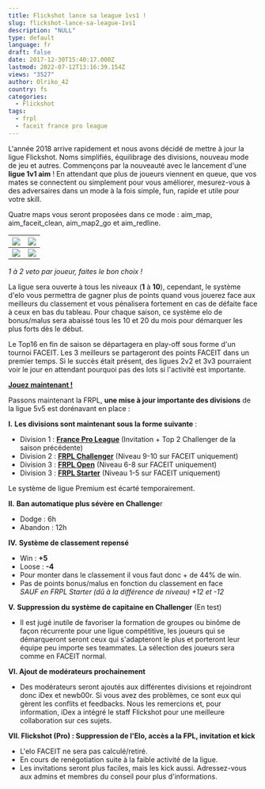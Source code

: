 ```yaml
---
title: Flickshot lance sa league 1vs1 !
slug: flickshot-lance-sa-league-1vs1
description: "NULL"
type: default
language: fr
draft: false
date: 2017-12-30T15:40:17.000Z
lastmod: 2022-07-12T13:16:39.154Z
views: "3527"
author: Olriko_42
country: fs
categories:
  - Flickshot
tags:
  - frpl
  - faceit france pro league
---
```

L'année 2018 arrive rapidement et nous avons décidé de mettre à jour la ligue Flickshot. Noms simplifiés, équilibrage des divisions, nouveau mode de jeu et autres. Commençons par la nouveauté avec le lancement d'une **ligue 1v1 aim** ! En attendant que plus de joueurs viennent en queue, que vos mates se connectent ou simplement pour vous améliorer, mesurez-vous à des adversaires dans un mode à la fois simple, fun, rapide et utile pour votre skill.

Quatre maps vous seront proposées dans ce mode : aim\_map, aim\_faceit\_clean, aim\_map2\_go et aim\_redline.

| ![](/images/articles/5a4439df23363/images/whs0hVZchv9LhAxBeQJoIIZqgagxUAxbPXnd1OBg.jpeg) | ![](/images/articles/5a4439df23363/images/Xcf7KcnTtbFMIUlvmfaWCyhbQ2GUiUxMDFC0W161.jpeg) |
| ----------------------------------------------------------------------------------------------------------------------------------------- | ----------------------------------------------------------------------------------------------------------------------------------------- |
| ![](/images/articles/5a4439df23363/images/TmEwcLRzzmcNh8IjUK1Ck4HePD10XIDOwSD8prZ6.jpeg) | ![](/images/articles/5a4439df23363/images/8ZbbLaJBXKgK3fjTVmcno94K8Vf8a4UoOADwS7DJ.jpeg) |

_1 à 2 veto par joueur, faites le bon choix !_

La ligue sera ouverte à tous les niveaux (**1** à **10**), cependant, le système d'elo vous permettra de gagner plus de points quand vous jouerez face aux meilleurs du classement et vous pénalisera fortement en cas de défaite face à ceux en bas du tableau. Pour chaque saison, ce système elo de bonus/malus sera abaissé tous les 10 et 20 du mois pour démarquer les plus forts dès le début.  
  
Le Top16 en fin de saison se départagera en play-off sous forme d'un tournoi FACEIT. Les 3 meilleurs se partageront des points FACEIT dans un premier temps. Si le succès était présent, des ligues 2v2 et 3v3 pourraient voir le jour en attendant pourquoi pas des lots si l'activité est importante.

[**Jouez maintenant !**](https://beta.faceit.com/en/hub/bc92cd0f-044b-47cc-9594-e886ae8bbee1/FrPL%201vs1%20BETA)

Passons maintenant la FRPL, **une mise à jour importante des divisions** de la ligue 5v5 est dorénavant en place :

**I.** **Les divisions sont maintenant sous la forme suivante** :

* Division 1 : [**France Pro League**](https://www.faceit.com/en/hub/45790240-4d16-4669-a83c-9fb253e132cc/France%20Pro%20League) (Invitation + Top 2 Challenger de la saison précédente)
* Division 2 : [**FRPL Challenger**](https://www.faceit.com/en/hub/84a5026b-9aa5-47bd-b638-dbd15d2e41d8/France%20Pro%20League%20Challenger) (Niveau 9-10 sur FACEIT uniquement)
* Division 3 : [**FRPL Open**](https://www.faceit.com/en/hub/f0985a8b-9ef4-44d8-b663-7a8273e7e499/France%20Pro%20League%20Open) (Niveau 6-8 sur FACEIT uniquement)
* Division 3 : [**FRPL Starter**](https://beta.faceit.com/en/hub/4d2be024-1573-4312-9c56-425003027f08/France%20Pro%20League%20Starter) (Niveau 1-5 sur FACEIT uniquement)  
    
Le système de ligue Premium est écarté temporairement.

**II.** **Ban automatique plus sévère en Challenge**r

* Dodge : 6h
* Abandon : 12h

**IV.** **Système de classement repensé**

* Win : **+5**
* Loose : **\-4**
* Pour monter dans le classement il vous faut donc + de 44% de win.
* Pas de points bonus/malus en fonction du classement en face  
_SAUF en FRPL Starter (dû à la différence de niveau) +12 et -12_

**V.** **Suppression du système de capitaine en Challenger** (En test)

* Il est jugé inutile de favoriser la formation de groupes ou binôme de façon récurrente pour une ligue compétitive, les joueurs qui se démarqueront seront ceux qui s'adapteront le plus et porteront leur équipe peu importe ses teammates. La sélection des joueurs sera comme en FACEIT normal.

**VI. Ajout de modérateurs prochainement**

* Des modérateurs seront ajoutés aux différentes divisions et rejoindront donc iDex et newb00r. Si vous avez des problèmes, ce sont eux qui gèrent les conflits et feedbacks. Nous les remercions et, pour information, iDex a intégré le staff Flickshot pour une meilleure collaboration sur ces sujets.

**VII. Flickshot (Pro) : Suppression de l'Elo, accès a la FPL, invitation et kick**

* L'elo FACEIT ne sera pas calculé/retiré.
* En cours de renégotiation suite à la faible activité de la ligue.
* Les invitations seront plus faciles, mais les kick aussi. Adressez-vous aux admins et membres du conseil pour plus d'informations.
